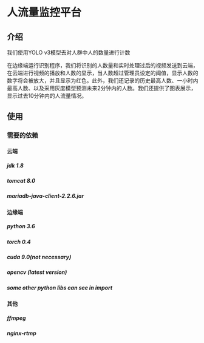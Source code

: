 # 人流量监控平台

## 介绍

我们使用YOLO v3模型去对人群中人的数量进行计数

在边缘端运行识别程序，我们将识别的人数量和实时处理过后的视频发送到云端，在云端进行视频的播放和人数的显示，当人数超过管理员设定的阈值，显示人数的数字将会被放大，并且显示为红色。此外，我们还记录的历史最高人数、一小时内最高人数、以及采用灰度模型预测未来2分钟内的人数。我们还提供了图表展示，显示过去10分钟内的人流量情况。

## 使用

### 需要的依赖

#### 云端
##### jdk 1.8
##### tomcat 8.0
##### mariadb-java-client-2.2.6.jar

#### 边缘端
##### python 3.6
##### torch 0.4
##### cuda 9.0(not necessary)
##### opencv (latest version)
##### some other python libs can see in import

#### 其他
##### ffmpeg
##### nginx-rtmp
